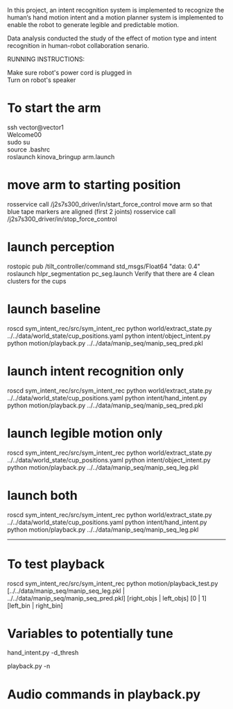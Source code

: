 In this project, an intent recognition system is implemented to recognize the human‘s hand motion intent and a motion planner system is implemented to enable the robot to generate legible and predictable motion.

Data analysis conducted the study of the effect of motion type and intent recognition in human-robot collaboration senario.

RUNNING INSTRUCTIONS:

Make sure robot's power cord is plugged in <br />
Turn on robot's speaker <br />

# To start the arm
ssh vector@vector1 <br />
Welcome00 <br />
sudo su <br />
source .bashrc <br />
roslaunch kinova_bringup arm.launch <br />

# move arm to starting position
rosservice call /j2s7s300_driver/in/start_force_control
move arm so that blue tape markers are aligned (first 2 joints)
rosservice call /j2s7s300_driver/in/stop_force_control

# launch perception
rostopic pub /tilt_controller/command std_msgs/Float64 "data: 0.4"
roslaunch hlpr_segmentation pc_seg.launch
Verify that there are 4 clean clusters for the cups

# launch baseline
roscd sym_intent_rec/src/sym_intent_rec
python world/extract_state.py ../../data/world_state/cup_positions.yaml
python intent/object_intent.py
python motion/playback.py ../../data/manip_seq/manip_seq_pred.pkl

# launch intent recognition only
roscd sym_intent_rec/src/sym_intent_rec
python world/extract_state.py ../../data/world_state/cup_positions.yaml
python intent/hand_intent.py
python motion/playback.py ../../data/manip_seq/manip_seq_pred.pkl

# launch legible motion only
roscd sym_intent_rec/src/sym_intent_rec
python world/extract_state.py ../../data/world_state/cup_positions.yaml
python intent/object_intent.py
python motion/playback.py ../../data/manip_seq/manip_seq_leg.pkl

# launch both
roscd sym_intent_rec/src/sym_intent_rec
python world/extract_state.py ../../data/world_state/cup_positions.yaml
python intent/hand_intent.py
python motion/playback.py ../../data/manip_seq/manip_seq_leg.pkl

-----------------------------------------------
# To test playback
roscd sym_intent_rec/src/sym_intent_rec
python motion/playback_test.py [../../data/manip_seq/manip_seq_leg.pkl | ../../data/manip_seq/manip_seq_pred.pkl] [right_objs | left_objs] [0 | 1] [left_bin | right_bin]

# Variables to potentially tune
hand_intent.py
    -d_thresh

playback.py
    -n 

# Audio commands in playback.py

